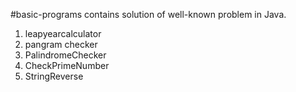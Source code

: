 #basic-programs contains solution of well-known problem in Java.
  1. leapyearcalculator
  2. pangram checker
  3. PalindromeChecker
  4. CheckPrimeNumber
  5. StringReverse
